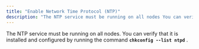 ```yaml
---
title: "Enable Network Time Protocol (NTP)"
description: "The NTP service must be running on all nodes You can verify that it is installed and configured by running the command chkconfig list ntpd..."
---
```


The NTP service must be running on all nodes. You can verify that it is installed and configured by running the command **`chkconfig --list ntpd`**             .